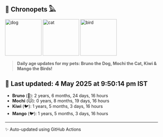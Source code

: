 ## 🐾 Chronopets 𓅓

<img src="https://media.giphy.com/media/3oriO0OEd9QIDdllqo/giphy.gif" width="120" height="120" alt="dog"> <img src="https://media.giphy.com/media/OmK8lulOMQ9XO/giphy.gif" width="120" height="120" alt="cat"> <img src="https://media.giphy.com/media/1dMNq7sH2v5i/giphy.gif" width="120" height="120" alt="bird"> 

> **Daily age updates for my pets: Bruno the Dog, Mochi the Cat, Kiwi & Mango the Birds!**

## 📅 Last updated: 4 May 2025 at 9:50:14 pm IST

- **Bruno** (🐶): 2 years, 6 months, 24 days, 16 hours
- **Mochi** (🐱): 0 years, 8 months, 19 days, 16 hours
- **Kiwi** (🐦): 1 years, 5 months, 3 days, 16 hours
- **Mango** (🐦): 1 years, 5 months, 3 days, 16 hours

---
✨ Auto-updated using GitHub Actions
